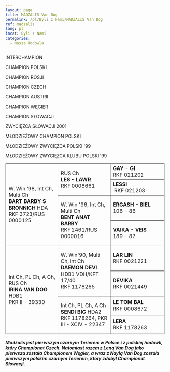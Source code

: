 ```yaml
---
layout: page
title: MADŻALIS Van Dog
permalink: /pl/Byli z Nami/MADZALIS Van Dog
ref: madzalis
lang: pl
incat: Byli z Nami
categories:
  - Nasza Hodowla
---
```

<snel-img src="{{ site.cdn }}/images/vandogs_pl/Madżalis Van Dog.jpg"></snel-img>
<div markdown="1" class="smalllines">
INTERCHAMPION

CHAMPION POLSKI

CHAMPION ROSJI

CHAMPION CZECH

CHAMPION AUSTRII

CHAMPION WĘGIER

CHAMPION SŁOWACJI

ZWYCIĘZCA SŁOWACJI 2001

MŁODZIEŻOWY CHAMPION POLSKI

MŁODZIEŻOWY ZWYCIĘZCA POLSKI '99

MŁODZIEŻOWY ZWYCIĘZCA KLUBU POLSKI '99
</div>

<table style="BORDER-BOTTOM: #949494 1px solid; BORDER-LEFT: #949494 1px solid; WIDTH: 100%; BORDER-COLLAPSE: collapse; BORDER-TOP: #949494 1px solid; BORDER-RIGHT: #949494 1px solid" border="1" cellspacing="0" align="center">
<tbody>
<tr>
<td style="WIDTH: 33%" valign="center" rowspan="4">
<p>W. Win '98, Int Ch, Multi Ch<br><strong>BART BARBY S BRONNICH</strong> HDA<br>RKF 3723/RUS 0000125</p></td>
<td style="WIDTH: 33%" valign="top" rowspan="2">
<p>RUS Ch<br><strong>LES - LAWR</strong> <br>RKF 0008661</p></td>
<td><strong>GAY - GI</strong> <br>RKF 021202</td></tr>
<tr>
<td><strong>LESSI<br></strong>&nbsp;RKF 021203</td></tr>
<tr>
<td rowspan="2">
<p>W. Win '96, Int Ch, Multi Ch<br><strong>BENT ANAT BARBY<br></strong>RKF 2461/RUS 0000016</p></td>
<td><strong>ERGASH - BIEL</strong> <br>106 - 86</td></tr>
<tr>
<td><strong>VAIKA - VEIS <br></strong>189 - 87</td></tr>
<tr>
<td rowspan="4">
<p>Int Ch, PL Ch, A Ch, RUS Ch<br><strong>IRINA VAN DOG</strong> HDB1<br>PKR II - 39330</p></td>
<td rowspan="2">
<p>W. Win'90, Multi Ch, Int Ch<br><strong>DAEMON DEVI</strong> HDB1 VDH/KFT 17/40<br>RKF 1178265</p></td>
<td><strong>LAR LIN <br></strong>RKF 0021221</td></tr>
<tr>
<td><strong>DEVIKA <br></strong>RKF 0021449</td></tr>
<tr>
<td rowspan="2">
<p>Int Ch, PL Ch, A Ch<br><strong>SENDI BIG</strong> HDA2 <br>RKF 1178264, PKR III - XCIV - 22347</p></td>
<td><strong>LE TOM BAL <br></strong>RKF 0008672</td></tr>
<tr>
<td><strong>LERA <br></strong>RKF 1178263</td></tr></tbody></table>

***Madżalis jest pierwszym czarnym Terierem w Polsce i z polskiej hodowli, który Championat Czech. Natomiast razem z Leną Van Dog jako pierwsza została Championem Węgier, a wraz z Naylą Van Dog została pierwszym polskim czarnym Terierem, który zdobył Championat Słowacji.***
